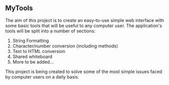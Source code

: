 ## MyTools

The aim of this project is to create an easy-to-use simple web interface with some basic tools that will be useful to any computer user. The application's tools will be split into a number of sections:

 1. String Formatting
 2. Character/number conversion (including methods)
 3. Text to HTML conversion
 4. Shared whiteboard
 5. More to be added...

This project is being created to solve some of the most simple issues faced by computer users on a daily basis.
